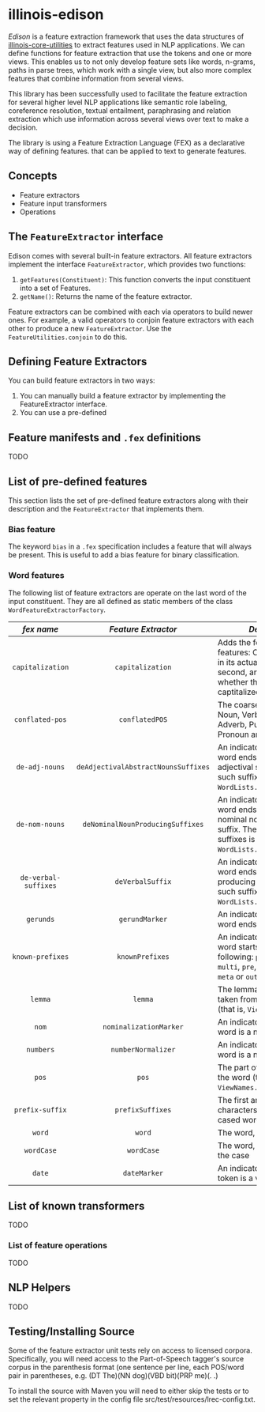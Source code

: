 # illinois-edison

*Edison* is a feature extraction framework that uses the data structures of [illinois-core-utilities](..`core-utilities`README.md)
to extract features used in NLP applications.
We can define functions for feature extraction that use the tokens and one or more views. 
This enables us to not only develop feature sets like words, n-grams, paths in parse trees, which work with a single view, 
but also more complex features that combine information from several views.

This library has been successfully used to facilitate the feature extraction for several higher level
NLP applications like semantic role labeling, coreference
resolution, textual entailment, paraphrasing and relation
extraction which use information across several views over text to
make a decision.

The library is using a Feature Extraction Language (FEX) as a declarative way of defining features. 
that can be applied to text to generate features. 

## Concepts
   - Feature extractors
   - Feature input transformers
   - Operations

## The `FeatureExtractor` interface
Edison comes with several built-in feature extractors. 
All feature extractors implement the interface `FeatureExtractor`, which provides two functions:

   1. `getFeatures(Constituent)`: This function converts the input constituent into a set of Features.
   2. `getName()`: Returns the name of the feature extractor.

Feature extractors can be combined with each via operators to build newer ones. 
For example, a valid operators to conjoin feature extractors with each other to 
produce a new `FeatureExtractor`. Use the `FeatureUtilities.conjoin` to do this.

## Defining Feature Extractors 
You can build feature extractors in two ways:

   1. You can manually build a feature extractor by implementing the FeatureExtractor interface.
   2. You can use a pre-defined

## Feature manifests and `.fex` definitions
TODO

## List of pre-defined features

This section lists the set of pre-defined feature extractors along
with their description and the `FeatureExtractor` that implements
them.

### Bias feature
The keyword `bias` in a `.fex` specification includes a feature
that will always be present. This is useful to add a bias feature
for binary classification.

### Word features
The following list of feature extractors are operate on the last
word of the input constituent. They are all defined as static
members of the class `WordFeatureExtractorFactory`.
  

| *fex name*           | *Feature Extractor*                 | *Description*                                                           |
|:--------------------:|:-----------------------------------:|-------------------------------------------------------------------------|
| `capitalization`     | `capitalization`                    | Adds the following two features: One with the word in its actual case, and the second, an indicator for whether the word is captitalized   |
| `conflated-pos`      | `conflatedPOS`                      | The coarse POS tag (one of Noun, Verb, Adjective, Adverb, Punctuation, Pronoun and Other) |
| `de-adj-nouns`       | `deAdjectivalAbstractNounsSuffixes` | An indicator for whether the word ends with a de- adjectival suffix. The list of such suffixes is in `WordLists.DE_ADJ_SUFFIXES`. |
| `de-nom-nouns`       | `deNominalNounProducingSuffixes`    | An indicator for whether the word ends with a de- nominal noun producing suffix. The list of such suffixes is in `WordLists.DENOM_SUFFIXES`.                       |
| `de-verbal-suffixes` | `deVerbalSuffix`                    | An indicator for whether the word ends with a de- verbal producing suffix. The list of such suffixes is in `WordLists.DE_VERB_SUFFIXES`.  |
| `gerunds`            | `gerundMarker`                      | An indicator for whether the word ends with an `-ing`.                  |
| `known-prefixes`     | `knownPrefixes`                     | An indicator for whether the word starts with one of the following: `poly`, `ultra`, `post`, `multi`, `pre`, `fore`, `ante`, `pro`, `meta` or `out`                    |
| `lemma`              | `lemma`                             | The lemma of the word, taken from the LEMMA view (that is, `ViewNames.LEMMA`)  |
| `nom`                | `nominalizationMarker`              | An indicator for whether the word is a nominalization                   |
| `numbers`            | `numberNormalizer`                  | An indicator for whether the word is a number                           |
| `pos`                | `pos`                               | The part of speech tag of the word (taken  from `ViewNames.POS`)  |
| `prefix-suffix`      | `prefixSuffixes`                    | The first and last two, three characters in the lower cased word |
| `word`               | `word`                              | The word, lower cased                                                   |
| `wordCase`           | `wordCase`                          | The word, without changing the case                                     |
| `date`               | `dateMarker`                        | An indicator for whether the token is a valid date                      |


## List of known transformers
TODO

### List of feature operations
TODO
  
## NLP Helpers
TODO 


## Testing/Installing Source
Some of the feature extractor unit tests rely on access to licensed corpora. Specifically, you will need access to the 
Part-of-Speech tagger's source corpus in the parenthesis format (one sentence per line, each POS/word pair in 
parentheses, e.g.
(DT The)(NN dog)(VBD bit)(PRP me)(. .)

To install the source with Maven you will need to either skip the tests or to set the relevant property in the config
file src/test/resources/lrec-config.txt. 


